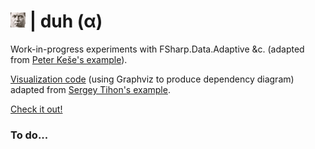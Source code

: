 # ![duh](https://raw.githubusercontent.com/aornota/duh/master/src/ui/public/duh-24x24.png) | duh (α)

Work-in-progress experiments with FSharp.Data.Adaptive &c. (adapted from [Peter Keše's example](https://github.com/pkese/Fable.React.Adaptive.Counter)).

[Visualization code](https://github.com/aornota/duh/blob/master/src/visualizer-console/visualizer.fs) (using Graphviz to produce dependency diagram) adapted from [Sergey Tihon's example](https://gist.github.com/sergey-tihon/46824acffb8c288fc5fe).

[Check it out!](https://aornota.github.io/duh/)

### To do...
